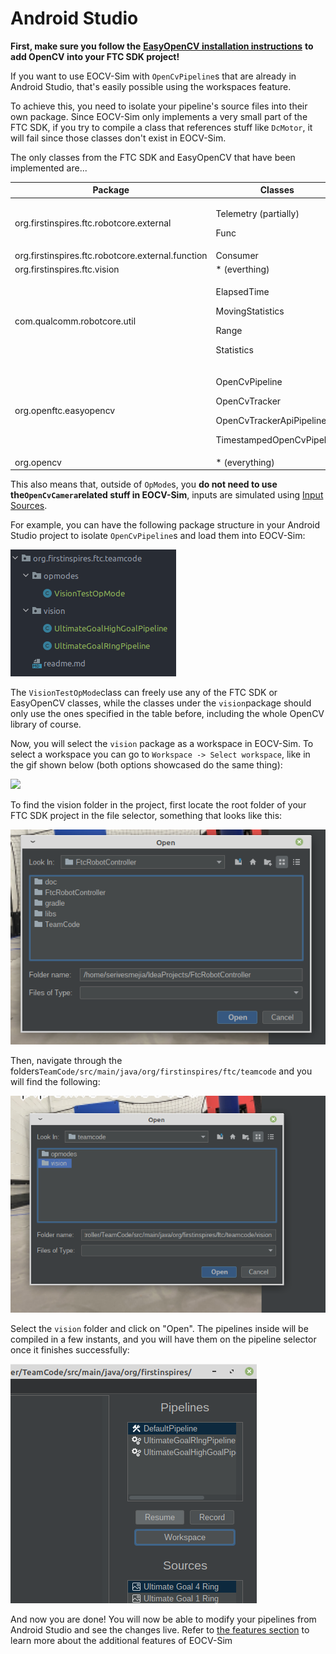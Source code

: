 # Android Studio

**First, make sure you follow the** [**EasyOpenCV installation instructions**](https://github.com/OpenFTC/EasyOpenCV#installation-instructions) **to add OpenCV into your FTC SDK project!**

If you want to use EOCV-Sim with `OpenCvPipeline`s that are already in Android Studio, that's easily possible using the workspaces feature.

To achieve this, you need to isolate your pipeline's source files into their own package. Since EOCV-Sim only implements a very small part of the FTC SDK, if you try to compile a class that references stuff like `DcMotor`, it will fail since those classes don't exist in EOCV-Sim.

The only classes from the FTC SDK and EasyOpenCV that have been implemented are...

| Package                                           | Classes                                                                                                  |
| ------------------------------------------------- | -------------------------------------------------------------------------------------------------------- |
| org.firstinspires.ftc.robotcore.external          | <p>Telemetry (partially)</p><p>Func</p>                                                                  |
| org.firstinspires.ftc.robotcore.external.function | Consumer                                                                                                 |
| org.firstinspires.ftc.vision                      | \* (everthing)                                                                                           |
| com.qualcomm.robotcore.util                       | <p>ElapsedTime</p><p>MovingStatistics</p><p>Range</p><p>Statistics</p>                                   |
| org.openftc.easyopencv                            | <p>OpenCvPipeline</p><p>OpenCvTracker</p><p>OpenCvTrackerApiPipeline</p><p>TimestampedOpenCvPipeline</p> |
| org.opencv                                        | \* (everything)                                                                                          |

This also means that, outside of `OpMode`s, you **do not need to use the`OpenCvCamera`related stuff in EOCV-Sim**, inputs are simulated using [Input Sources](../features/input-sources.md).

For example, you can have the following package structure in your Android Studio project to isolate `OpenCvPipeline`s and load them into EOCV-Sim:

![](../.gitbook/assets/eocv-sim-folder-structure.png)

The `VisionTestOpMode`class can freely use any of the FTC SDK or EasyOpenCV classes, while the classes under the `vision`package should only use the ones specified in the table before, including the whole OpenCV library of course.

Now, you will select the `vision` package as a workspace in EOCV-Sim. To select a workspace you can go to `Workspace -> Select workspace`, like in the gif shown below (both options showcased do the same thing):

![](../.gitbook/assets/eocvsim\_usage\_workspace\_select.gif)

To find the vision folder in the project, first locate the root folder of your FTC SDK project in the file selector, something that looks like this:

![](../.gitbook/assets/root-sdk-folder.png)

Then, navigate through the folders`TeamCode/src/main/java/org/firstinspires/ftc/teamcode` and you will find the following:

![](../.gitbook/assets/select-vision-package.png)

Select the `vision` folder and click on "Open". The pipelines inside will be compiled in a few instants, and you will have them on the pipeline selector once it finishes successfully:

![The pipelines that are in the vision package, in the first screenshot of this page](../.gitbook/assets/selected-vision-package.png)

And now you are done! You will now be able to modify your pipelines from Android Studio and see the changes live. Refer to [the features section](../features/input-sources.md) to learn more about the additional features of EOCV-Sim

